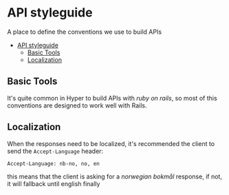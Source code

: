 # API styleguide

A place to define the conventions we use to build APIs

<!-- TOC depth:6 withLinks:1 updateOnSave:1 -->
- [API styleguide](#api-styleguide)
	- [Basic Tools](#basic-tools)
	- [Localization](#localization)
<!-- /TOC -->

## Basic Tools

It's quite common in Hyper to build APIs with *ruby on rails*, so most of this conventions are designed to work well with Rails.

## Localization

When the responses need to be localized, it's recommended the client to send the
`Accept-Language` header:

```
Accept-Language: nb-no, no, en
```

this means that the client is asking for a *norwegian bokmål* response, if not, it will fallback until english finally
